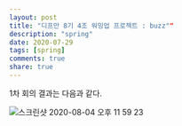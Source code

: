 ```yaml
---
layout: post
title: "디프만 8기 4조 워밍업 프로젝트 : buzz""  
description: "spring"
date: 2020-07-29
tags: [spring]
comments: true
share: true
--- 
```




1차 회의 결과는 다음과 같다.    

![스크린샷 2020-08-04 오후 11 59 23](https://user-images.githubusercontent.com/33855307/89309597-8f985480-d6ae-11ea-8698-75623eeeb20a.png)

